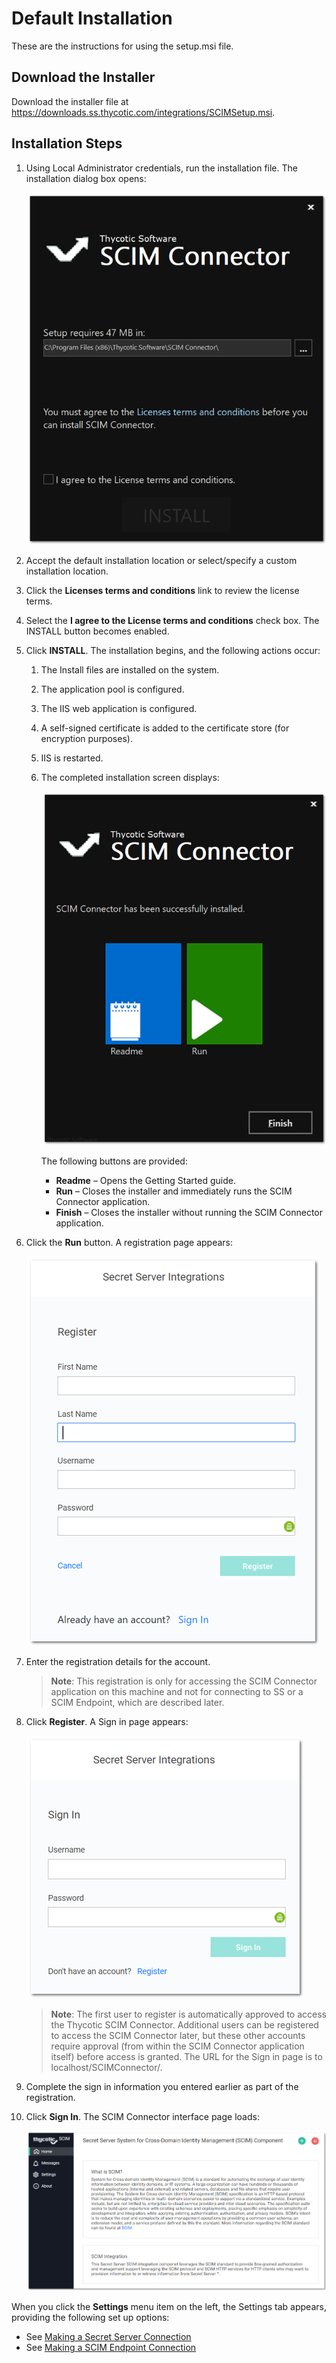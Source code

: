 [title]: # (Default Install)
[tags]: # (introduction)
[priority]: # (102)
# Default Installation

These are the instructions for using the setup.msi file.

## Download the Installer

Download the installer file at https://downloads.ss.thycotic.com/integrations/SCIMSetup.msi.

## Installation Steps

1. Using Local Administrator credentials, run the installation file. The installation dialog box opens:

   ![install diag](images/install-diag.png "Installation welcome dialog")
1. Accept the default installation location or select/specify a custom installation location.
1. Click the __Licenses terms and conditions__ link to review the license terms.
1. Select the __I agree to the License terms and conditions__ check box. The INSTALL button becomes enabled.
1. Click __INSTALL__. The installation begins, and the following actions occur:

   1. The Install files are installed on the system.
   1. The application pool is configured.
   1. The IIS web application is configured.
   1. A self-signed certificate is added to the certificate store (for encryption purposes).
   1. IIS is restarted.
   1. The completed installation screen displays:

      ![install complete](images/install-complete.png "SCIM Connector has been successfully installed")

      The following buttons are provided:

      * __Readme__ – Opens the Getting Started guide.
      * __Run__ – Closes the installer and immediately runs the SCIM Connector application.
      * __Finish__ – Closes the installer without running the SCIM Connector application.
1. Click the __Run__ button. A registration page appears:

   ![registration](images/reg.png "Registration dialog")
1. Enter the registration details for the account.

   >**Note**: This registration is only for accessing the SCIM Connector application on this machine and not for connecting to SS or a SCIM Endpoint, which are described later.
1. Click __Register__. A Sign in page appears:

   ![sign in](images/sign-in.png "Sign In dialog")

   >**Note**: The first user to register is automatically approved to access the Thycotic SCIM Connector. Additional users can be registered to access the SCIM Connector later, but these other accounts require approval (from within the SCIM Connector application itself) before access is granted.
   >The URL for the Sign in page is to localhost/SCIMConnector/.
1. Complete the sign in information you entered earlier as part of the registration.
1. Click __Sign In__. The SCIM Connector interface page loads:

   ![interface](images/interface.png "SCIM Connector interface stating page")

When you click the __Settings__ menu item on the left, the Settings tab appears, providing the following set up options:

   * See [Making a Secret Server Connection](https://thycotic.force.com/support/s/article/SS-INTG-EXT-SCIM-Connector#ConnectingtoSecretServer)
   * See [Making a SCIM Endpoint Connection](https://thycotic.force.com/support/s/article/SS-INTG-EXT-SCIM-Connector#SCIMEndpoints)
